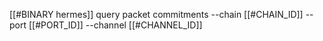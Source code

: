 [[#BINARY hermes]] query packet commitments --chain [[#CHAIN_ID]] --port [[#PORT_ID]] --channel [[#CHANNEL_ID]]